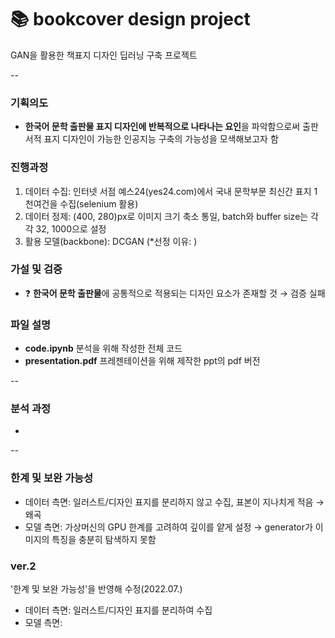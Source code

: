 # 📚 bookcover design project
GAN을 활용한 책표지 디자인 딥러닝 구축 프로젝트

--

### 기획의도
- **한국어 문학 출판물 표지 디자인에 반복적으로 나타나는 요인**을 파악함으로써 출판서적 표지 디자인이 가능한 인공지능 구축의 가능성을 모색해보고자 함 

### 진행과정
1. 데이터 수집: 인터넷 서점 예스24(yes24.com)에서 국내 문학부문 최신간 표지 1천여건을 수집(selenium 활용)
2. 데이터 정제: (400, 280)px로 이미지 크기 축소 통일, batch와 buffer size는 각각 32, 1000으로 설정
3. 활용 모델(backbone): DCGAN 
  (*선정 이유: )

### 가설 및 검증
- ❓ **한국어 문학 출판물**에 공통적으로 적용되는 디자인 요소가 존재할 것 → 검증 실패

### 파일 설명
- **code.ipynb** 분석을 위해 작성한 전체 코드 
- **presentation.pdf** 프레젠테이션을 위해 제작한 ppt의 pdf 버전

--

### 분석 과정
- 

--
### 한계 및 보완 가능성 
- 데이터 측면: 일러스트/디자인 표지를 분리하지 않고 수집, 표본이 지나치게 적음 → 왜곡 
- 모델 측면: 가상머신의 GPU 한계를 고려하여 깊이를 얕게 설정 → generator가 이미지의 특징을 충분히 탐색하지 못함 


### ver.2 
'한계 및 보완 가능성'을 반영해 수정(2022.07.) 
- 데이터 측면: 일러스트/디자인 표지를 분리하여 수집
- 모델 측면: 
